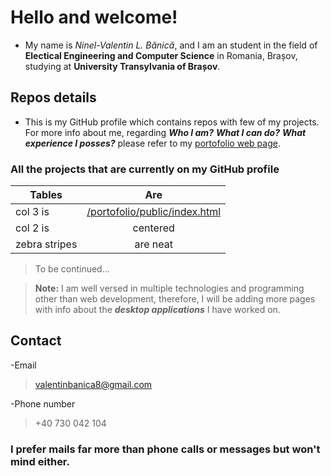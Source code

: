 # Hello and welcome!
- My name is *Ninel-Valentin L. Bănică*, and I am an  student in the field of **Electical Engineering and Computer Science** in Romania, Brașov, studying at **University Transylvania of Brașov**.
## Repos details
- This is my GitHub profile which contains repos with few of my projects. For more info about me, regarding ***Who I am?*** ***What I can do?*** ***What experience I posses?*** please refer to my [portofolio web page](https://ninel-valentin.github.io/portofolio/public/index).


### All the projects that are currently on my GitHub profile

| Tables        | Are                                                                                       |
| ------------- |:-----------------------------------------------------------------------------------------:|
| col 3 is      | [/portofolio/public/index.html](https://ninel-valentin.github.io/portofolio/public/index) |
| col 2 is      | centered                                                                                  |
| zebra stripes | are neat                                                                                  |

>To be continued...


>**Note:** I am well versed in multiple technologies and programming other than web development, therefore, I will be adding more pages with info about the ***desktop applications*** I have worked on.

## Contact
-Email
>valentinbanica8@gmail.com

-Phone number
> +40 730 042 104

### I prefer mails far more than phone calls or messages but won't mind either.
